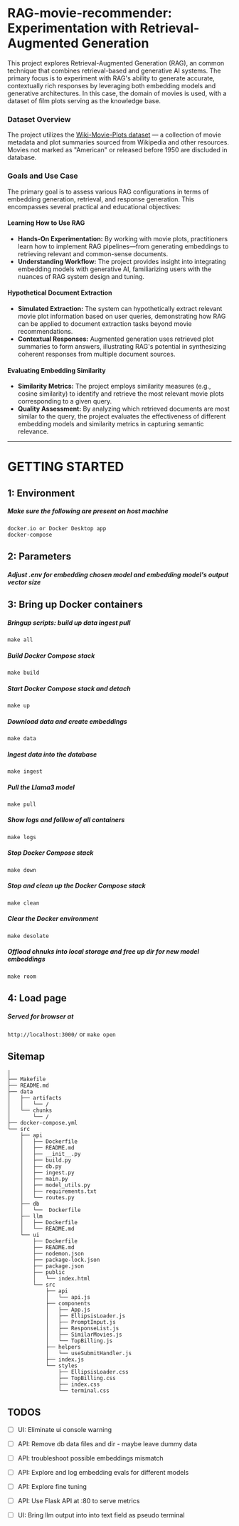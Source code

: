 # RAG-movie-recommender: Experimentation with Retrieval-Augmented Generation

This project explores Retrieval-Augmented Generation (RAG), an common technique that combines retrieval-based and generative AI systems. The primary focus is to experiment with RAG's ability to generate accurate, contextually rich responses by leveraging both embedding models and generative architectures. In this case, the domain of movies is used, with a dataset of film plots serving as the knowledge base.

### Dataset Overview
The project utilizes the [Wiki-Movie-Plots dataset](https://www.kaggle.com/datasets/jrobischon/wikipedia-movie-plots) — a collection of movie metadata and plot summaries sourced from Wikipedia and other resources. Movies not marked as "American" or released before 1950 are discluded in database.

### Goals and Use Case
The primary goal is to assess various RAG configurations in terms of embedding generation, retrieval, and response generation. This encompasses several practical and educational objectives:

#### Learning How to Use RAG
- **Hands-On Experimentation:** By working with movie plots, practitioners learn how to implement RAG pipelines—from generating embeddings to retrieving relevant and common-sense documents.
- **Understanding Workflow:** The project provides insight into integrating embedding models with generative AI, familiarizing users with the nuances of RAG system design and tuning.

#### Hypothetical Document Extraction
- **Simulated Extraction:** The system can hypothetically extract relevant movie plot information based on user queries, demonstrating how RAG can be applied to document extraction tasks beyond movie recommendations.
- **Contextual Responses:** Augmented generation uses retrieved plot summaries to form answers, illustrating RAG's potential in synthesizing coherent responses from multiple document sources.

#### Evaluating Embedding Similarity
- **Similarity Metrics:** The project employs similarity measures (e.g., cosine similarity) to identify and retrieve the most relevant movie plots corresponding to a given query.
- **Quality Assessment:** By analyzing which retrieved documents are most similar to the query, the project evaluates the effectiveness of different embedding models and similarity metrics in capturing semantic relevance.

---

# GETTING STARTED

## 1: Environment
##### Make sure the following are present on host machine
```
docker.io or Docker Desktop app
docker-compose
```

## 2: Parameters
##### Adjust .env for embedding chosen model and embedding model's output vector size


## 3: Bring up Docker containers

##### Bringup scripts: build up data ingest pull
```make all```

##### Build Docker Compose stack
```make build```

##### Start Docker Compose stack and detach
```make up```

##### Download data and create embeddings
```make data```

##### Ingest data into the database
```make ingest```

##### Pull the Llama3 model
```make pull```

##### Show logs and folllow of all containers
```make logs```

##### Stop Docker Compose stack
```make down```

##### Stop and clean up the Docker Compose stack
```make clean```

##### Clear the Docker environment
```make desolate```

##### Offload chnuks into local storage and free up dir for new model embeddings
```make room```


## 4: Load page
##### Served for browser at
```http://localhost:3000/```
or
```make open```


## Sitemap
```
│
├── Makefile
├── README.md
├── data
│   ├── artifacts
│   │   └── /
│   └── chunks
│       └── /
├── docker-compose.yml
└── src
    ├── api
    │   ├── Dockerfile
    │   ├── README.md
    │   ├── __init__.py
    │   ├── build.py
    │   ├── db.py
    │   ├── ingest.py
    │   ├── main.py
    │   ├── model_utils.py
    │   ├── requirements.txt
    │   └── routes.py
    ├── db
    │   └──  Dockerfile
    ├── llm
    │   ├── Dockerfile
    │   └── README.md
    └── ui
        ├── Dockerfile
        ├── README.md
        ├── nodemon.json
        ├── package-lock.json
        ├── package.json
        ├── public
        │   └── index.html
        └── src
            ├── api
            │   └── api.js
            ├── components
            │   ├── App.js
            │   ├── EllipsisLoader.js
            │   ├── PromptInput.js
            │   ├── ResponseList.js
            │   ├── SimilarMovies.js
            │   └── TopBilling.js
            ├── helpers
            │   └── useSubmitHandler.js
            ├── index.js
            └── styles
                ├── EllipsisLoader.css
                ├── TopBilling.css
                ├── index.css
                └── terminal.css
```

## TODOS

- [ ] UI: Eliminate ui console warning
- [ ] API: Remove db data files and dir - maybe leave dummy data
- [ ] API: troubleshoot possible embeddings mismatch
- [ ] API: Explore and log embedding evals for different models
- [ ] API: Explore fine tuning
- [ ] API: Use Flask API at :80 to serve metrics
- [ ] UI: Bring llm output into into text field as pseudo terminal

